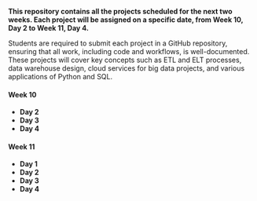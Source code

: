 **This repository contains all the projects scheduled for the next two weeks. Each project will be assigned on a specific date, from Week 10, Day 2 to Week 11, Day 4.**

Students are required to submit each project in a GitHub repository, ensuring that all work, including code and workflows, is well-documented. These projects will cover key concepts such as ETL and ELT processes, data warehouse design, cloud services for big data projects, and various applications of Python and SQL.

#### **Week 10**
- **Day 2**
- **Day 3**
- **Day 4**

#### **Week 11**
- **Day 1**
- **Day 2**
- **Day 3**
- **Day 4**
